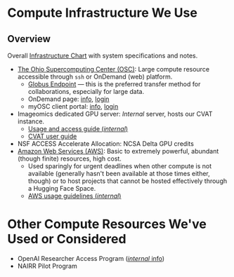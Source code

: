 # Compute Infrastructure We Use

## Overview
Overall [Infrastructure Chart](https://docs.google.com/spreadsheets/d/1JSOi5pp2Y8Utj_npzKcYmvAxGncgmvP2gait5H0oYKk/edit?usp=sharing) with system specifications and notes.

- [The Ohio Supercomputing Center (OSC)](https://www.osc.edu/): Large compute resource accessible through `ssh` or OnDemand (web) platform.
    - [Globus Endpoint](https://www.globus.org/) — this is the preferred transfer method for collaborations, especially for large data.
    - OnDemand page: [info](https://www.osc.edu/resources/online_portals/ondemand), [login]( https://ondemand.osc.edu)
    - myOSC client portal: [info](https://www.osc.edu/supercomputing/portals/client_portal), [login](https://my.osc.edu/acprod/odb_osc/r/osc/portal/login_desktop?clear=101)
- Imageomics dedicated GPU server: _Internal_ server, hosts our CVAT instance.
    - [Usage and access guide (_internal_)](https://github.com/Imageomics/internal-guidelines/wiki/Imageomics-GPU-Server)
    - [CVAT user guide](https://github.com/Imageomics/kabr-tools/wiki/CVAT-User-Guide)
- NSF ACCESS Accelerate Allocation: NCSA Delta GPU credits
- [Amazon Web Services (AWS)](https://aws.amazon.com/?nc2=h_lg): Basic to extremely powerful, abundant (though finite) resources, high cost.
    - Used sparingly for urgent deadlines when other compute is not available (generally hasn't been available at those times either, though) or to host projects that cannot be hosted effectively through a Hugging Face Space.
    - [AWS usage guidelines (_internal_)](https://github.com/Imageomics/internal-guidelines/wiki/AWS-@-Imagomics)

# Other Compute Resources We've Used or Considered

- OpenAI Researcher Access Program ([_internal_ info](https://github.com/Imageomics/internal-guidelines/wiki/OpenAI-Researcher-Access-Program))
- NAIRR Pilot Program
